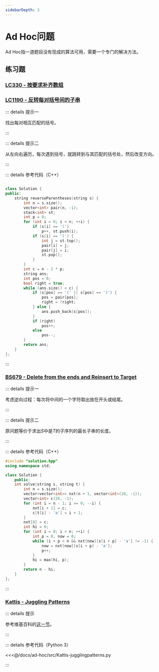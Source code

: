 ```yaml
---
sidebarDepth: 3
---
```


# Ad Hoc问题

Ad Hoc指一道题目没有现成的算法可用，需要一个专门的解决方法。

## 练习题

### [LC330 - 按要求补齐数组](https://leetcode-cn.com/problems/patching-array/)

### [LC1190 - 反转每对括号间的子串](https://leetcode-cn.com/problems/reverse-substrings-between-each-pair-of-parentheses/)

::: details 提示一

找出每对相互匹配的括号。

:::

::: details 提示二

从左向右遍历，每次遇到括号，就跳转到与其匹配的括号处，然后改变方向。

:::

::: details 参考代码（C++）

```cpp

class Solution {
public:
    string reverseParentheses(string s) {
        int n = s.size();
        vector<int> pair(n, -1);
        stack<int> st;
        int p = 0;
        for (int i = 0; i < n; ++i) {
            if (s[i] == '(')
                p++, st.push(i);
            if (s[i] == ')') {
                int j = st.top();
                pair[i] = j;
                pair[j] = i;
                st.pop();
            }
        }
        int c = n - 2 * p;
        string ans;
        int pos = 0;
        bool right = true;
        while (ans.size() < c) {
            if (s[pos] == '(' || s[pos] == ')') {
                pos = pair[pos];
                right = !right;
            } else {
                ans.push_back(s[pos]);
            }
            if (right)
                pos++;
            else
                pos--;
        }
        return ans;
    }
};

```

:::

### [BS679 - Delete from the ends and Reinsert to Target](https://binarysearch.com/problems/Delete-from-the-ends-and-Reinsert-to-Target)

::: details 提示一

考虑逆向过程：每次将中间的一个字符取出放在开头或结尾。

:::

::: details 提示二

原问题等价于求出$S$中是$T$的子序列的最长子串的长度。

:::

::: details 参考代码（C++）

```cpp
#include "solution.hpp"
using namespace std;

class Solution {
    public:
    int solve(string s, string t) {
        int n = s.size();
        vector<vector<int>> nxt(n + 1, vector<int>(26, -1));
        vector<int> c(26, -1);
        for (int i = n - 1; i >= 0; --i) {
            nxt[i + 1] = c;
            c[t[i] - 'a'] = i + 1;
        }
        nxt[0] = c;
        int hi = 0;
        for (int i = 0; i < n; ++i) {
            int p = 0, now = 0;
            while (i + p < n && nxt[now][s[i + p] - 'a'] != -1) {
                now = nxt[now][s[i + p] - 'a'];
                p++;
            }
            hi = max(hi, p);
        }
        return n - hi;
    }
};
```

:::

### [Kattis - Juggling Patterns](https://open.kattis.com/problems/jugglingpatterns)

::: details 提示

参考维基百科的[这一节](https://en.wikipedia.org/wiki/Siteswap#Validity)。

:::

::: details 参考代码（Python 3）

<<<@/docs/ad-hoc/src/Kattis-jugglingpatterns.py

:::

<Utterances />
